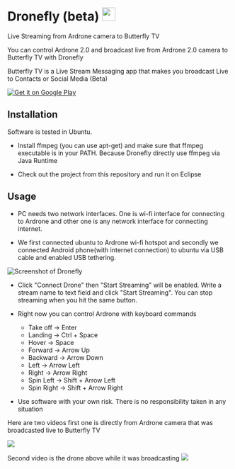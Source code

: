 Dronefly (beta) <a href="https://play.google.com/store/apps/details?id=com.butterfly&hl=en"><img src="http://www.butterflytv.net/wp-content/uploads/2014/08/icon-butterflyTV-150x150.png" width="30"></a>
========
Live Streaming from Ardrone camera to Butterfly TV

You can control Ardrone 2.0 and broadcast live from Ardrone 2.0 camera to Butterfly TV with Dronefly

Butterfly TV is a Live Stream Messaging app that makes you broadcast Live to Contacts or Social Media (Beta)

<a href="https://play.google.com/store/apps/details?id=com.butterfly">
  <img alt="Get it on Google Play" src="https://developer.android.com/images/brand/en_generic_rgb_wo_60.png">
</a>

Installation
-------------
Software is tested in Ubuntu.

* Install ffmpeg (you can use apt-get) and make sure that ffmpeg executable is in your PATH. Because Dronefly directly use ffmpeg via Java Runtime
 
* Check out the project from this repository and run it on Eclipse


Usage
-------
* PC needs two network interfaces. One is wi-fi interface for connecting to Ardrone and other one is any network interface for connecting internet.

* We first connected ubuntu to Ardrone wi-fi hotspot and secondly we connected Android phone(with internet connection) to ubuntu via USB cable and enabled USB tethering. 

![Screenshot of Dronefly](https://github.com/ButterFly-Broadcast/Dronefly/blob/master/Dronefly_Screenshot.png "You can keyboard commands")

* Click "Connect Drone" then "Start Streaming" will be enabled. Write a stream name to text field and click "Start Streaming". You can stop streaming when you hit the same button.

* Right now you can control Ardrone with keyboard commands
    - Take off -> Enter 
    - Landing -> Ctrl + Space
    - Hover -> Space
    - Forward -> Arrow Up
    - Backward -> Arrow Down
    - Left -> Arrow Left
    - Right -> Arrow Right
    - Spin Left -> Shift + Arrow Left
    - Spin Right -> Shift + Arrow Right

* Use software with your own risk. There is no responsibility taken in any situation

Here are two videos first one is directly from Ardrone camera that was broadcasted live to Butterfly TV 

<a href="http://www.butterflytv.net/player.html?videoId=from_drone274"><img src="https://github.com/ButterFly-Broadcast/Dronefly/blob/master/from_drone_camera.png" /></a>

Second video is the drone above while it was broadcasting
<a href="http://www.butterflytv.net/player.html?videoId=1417285612457"><img src="https://github.com/ButterFly-Broadcast/Dronefly/blob/master/drone_recording.png" /></a>



  
